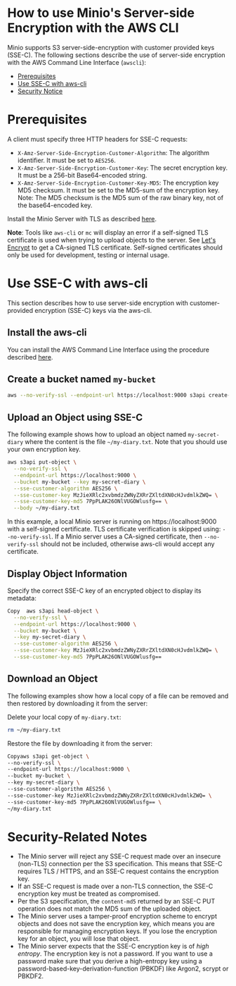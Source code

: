 # How to use Minio's Server-side Encryption with the AWS CLI

Minio supports S3 server-side-encryption with customer provided keys (SSE-C). The following sections describe the use of server-side encryption with the AWS Command Line Interface (`awscli`):
* [Prerequisites](#prerequisites)
* [Use SSE-C with aws-cli](#use-sse-c-with-aws-cli)
* [Security Notice](#security-notice)

# <a name="prerequisites"></a>Prerequisites

A client must specify three HTTP headers for SSE-C requests:
* `X-Amz-Server-Side-Encryption-Customer-Algorithm`: The algorithm identifier. It must be set to `AES256`.
* `X-Amz-Server-Side-Encryption-Customer-Key`: The secret encryption key. It must be a 256-bit Base64-encoded string.
* `X-Amz-Server-Side-Encryption-Customer-Key-MD5`: The encryption key MD5 checksum. It must be set to the MD5-sum of the encryption key. Note: The MD5 checksum is the MD5 sum of the raw binary key, not of the base64-encoded key.

Install the Minio Server with TLS as described [here](https://docs.minio.io/docs/how-to-secure-access-to-minio-server-with-tls).

**Note**: Tools like `aws-cli` or `mc` will display an error if a self-signed TLS certificate is used when trying to upload objects to the server. See [Let's Encrypt](https://letsencrypt.org/) to get a CA-signed TLS certificate. Self-signed certificates should only be used for development, testing or internal usage.

# <a name="use-sse-c-with-aws-cli"></a>Use SSE-C with aws-cli

This section describes how to use server-side encryption with customer-provided encryption (SSE-C) keys via the aws-cli.

## Install the aws-cli 
You can install the AWS Command Line Interface using the procedure described [here](https://docs.minio.io/docs/aws-cli-with-minio).

## Create a bucket named `my-bucket`

```sh
aws --no-verify-ssl --endpoint-url https://localhost:9000 s3api create-bucket --bucket my-bucket
```

## Upload an Object using SSE-C

The following example shows how to upload an object named `my-secret-diary` where the content is the file `~/my-diary.txt`. Note that you should use your own encryption key.

```sh
aws s3api put-object \
  --no-verify-ssl \
  --endpoint-url https://localhost:9000 \
  --bucket my-bucket --key my-secret-diary \
  --sse-customer-algorithm AES256 \
  --sse-customer-key MzJieXRlc2xvbmdzZWNyZXRrZXltdXN0cHJvdmlkZWQ= \
  --sse-customer-key-md5 7PpPLAK26ONlVUGOWlusfg== \
  --body ~/my-diary.txt 
```

In this example, a local Minio server is running on https://localhost:9000 with a self-signed certificate. TLS certificate verification is skipped using: `--no-verify-ssl`. If a Minio server uses a CA-signed certificate, then `--no-verify-ssl` should not be included, otherwise aws-cli would accept any certificate.


## Display Object Information
Specify the correct SSE-C key of an encrypted object to display its metadata:

```sh
Copy  aws s3api head-object \
  --no-verify-ssl \
  --endpoint-url https://localhost:9000 \
  --bucket my-bucket \
  --key my-secret-diary \
  --sse-customer-algorithm AES256 \
  --sse-customer-key MzJieXRlc2xvbmdzZWNyZXRrZXltdXN0cHJvdmlkZWQ= \
  --sse-customer-key-md5 7PpPLAK26ONlVUGOWlusfg==
```

## Download an Object
The following examples show how a local copy of a file can be removed and then restored by downloading it from the server:

Delete your local copy of `my-diary.txt`:

```sh
rm ~/my-diary.txt
```

Restore the file by downloading it from the server:

```sh
Copyaws s3api get-object \
--no-verify-ssl \
--endpoint-url https://localhost:9000 \
--bucket my-bucket \
--key my-secret-diary \
--sse-customer-algorithm AES256 \
--sse-customer-key MzJieXRlc2xvbmdzZWNyZXRrZXltdXN0cHJvdmlkZWQ= \
--sse-customer-key-md5 7PpPLAK26ONlVUGOWlusfg== \
~/my-diary.txt
```

# <a name="security-notice"></a> Security-Related Notes

* The Minio server will reject any SSE-C request made over an insecure (non-TLS) connection per the S3 specification. This means that SSE-C requires TLS / HTTPS, and an SSE-C request contains the encryption key. 
* If an SSE-C request is made over a non-TLS connection, the SSE-C encryption key must be treated as compromised.
* Per the S3 specification, the `content-md5` returned by an SSE-C PUT operation does not match the MD5 sum of the uploaded object. 
* The Minio server uses a tamper-proof encryption scheme to encrypt objects and does not save the encryption key, which means you are responsible for managing encryption keys. If you lose the encryption key for an object, you will lose that object.
* The Minio server expects that the SSE-C encryption key is of *high entropy*. The encryption key is not a password. If you want to use a password make sure that you derive a high-entropy key using a password-based-key-derivation-function (PBKDF) like Argon2, scrypt or PBKDF2.

